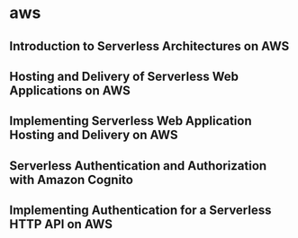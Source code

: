 # aws
## Introduction to Serverless Architectures on AWS
## Hosting and Delivery of Serverless Web Applications on AWS
## Implementing Serverless Web Application Hosting and Delivery on AWS
## Serverless Authentication and Authorization with Amazon Cognito
## Implementing Authentication for a Serverless HTTP API on AWS
